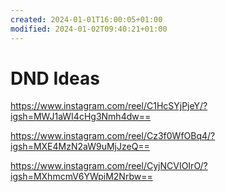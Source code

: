 ```yaml
---
created: 2024-01-01T16:00:05+01:00
modified: 2024-01-02T09:40:21+01:00
---
```


# DND Ideas

https://www.instagram.com/reel/C1HcSYjPjeY/?igsh=MWJ1aWI4cHg3Nmh4dw==

https://www.instagram.com/reel/Cz3f0WfOBq4/?igsh=MXE4MzN2aW9uMjJzeQ==

https://www.instagram.com/reel/CyjNCVIOIrO/?igsh=MXhmcmV6YWpiM2Nrbw==
